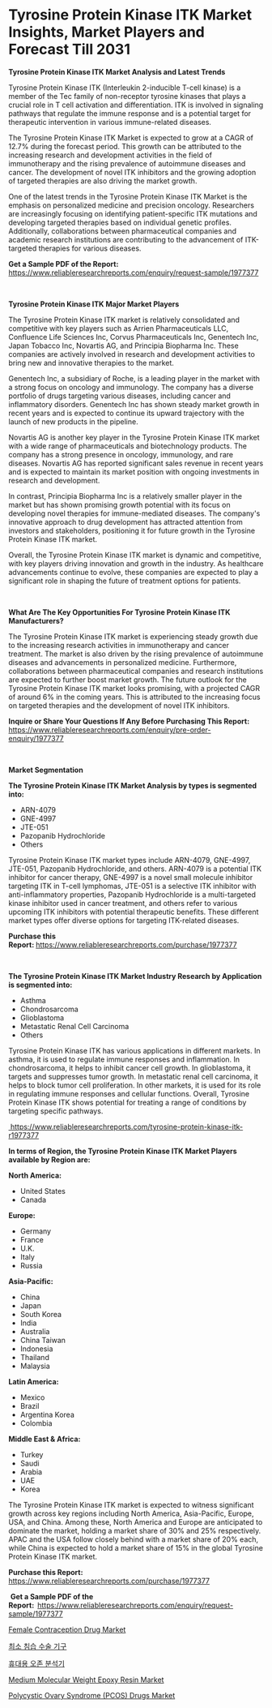 <p><h1>Tyrosine Protein Kinase ITK Market Insights, Market Players and Forecast Till 2031</h1></p><p><strong>Tyrosine Protein Kinase ITK Market Analysis and Latest Trends</strong></p>
<p><p>Tyrosine Protein Kinase ITK (Interleukin 2-inducible T-cell kinase) is a member of the Tec family of non-receptor tyrosine kinases that plays a crucial role in T cell activation and differentiation. ITK is involved in signaling pathways that regulate the immune response and is a potential target for therapeutic intervention in various immune-related diseases.</p><p>The Tyrosine Protein Kinase ITK Market is expected to grow at a CAGR of 12.7% during the forecast period. This growth can be attributed to the increasing research and development activities in the field of immunotherapy and the rising prevalence of autoimmune diseases and cancer. The development of novel ITK inhibitors and the growing adoption of targeted therapies are also driving the market growth.</p><p>One of the latest trends in the Tyrosine Protein Kinase ITK Market is the emphasis on personalized medicine and precision oncology. Researchers are increasingly focusing on identifying patient-specific ITK mutations and developing targeted therapies based on individual genetic profiles. Additionally, collaborations between pharmaceutical companies and academic research institutions are contributing to the advancement of ITK-targeted therapies for various diseases.</p></p>
<p><strong>Get a Sample PDF of the Report:&nbsp;</strong> <a href="https://www.reliableresearchreports.com/enquiry/request-sample/1977377">https://www.reliableresearchreports.com/enquiry/request-sample/1977377</a></p>
<p>&nbsp;</p>
<p><strong>Tyrosine Protein Kinase ITK Major Market Players</strong></p>
<p><p>The Tyrosine Protein Kinase ITK market is relatively consolidated and competitive with key players such as Arrien Pharmaceuticals LLC, Confluence Life Sciences Inc, Corvus Pharmaceuticals Inc, Genentech Inc, Japan Tobacco Inc, Novartis AG, and Principia Biopharma Inc. These companies are actively involved in research and development activities to bring new and innovative therapies to the market.</p><p>Genentech Inc, a subsidiary of Roche, is a leading player in the market with a strong focus on oncology and immunology. The company has a diverse portfolio of drugs targeting various diseases, including cancer and inflammatory disorders. Genentech Inc has shown steady market growth in recent years and is expected to continue its upward trajectory with the launch of new products in the pipeline.</p><p>Novartis AG is another key player in the Tyrosine Protein Kinase ITK market with a wide range of pharmaceuticals and biotechnology products. The company has a strong presence in oncology, immunology, and rare diseases. Novartis AG has reported significant sales revenue in recent years and is expected to maintain its market position with ongoing investments in research and development.</p><p>In contrast, Principia Biopharma Inc is a relatively smaller player in the market but has shown promising growth potential with its focus on developing novel therapies for immune-mediated diseases. The company's innovative approach to drug development has attracted attention from investors and stakeholders, positioning it for future growth in the Tyrosine Protein Kinase ITK market.</p><p>Overall, the Tyrosine Protein Kinase ITK market is dynamic and competitive, with key players driving innovation and growth in the industry. As healthcare advancements continue to evolve, these companies are expected to play a significant role in shaping the future of treatment options for patients.</p></p>
<p>&nbsp;</p>
<p><strong>What Are The Key Opportunities For Tyrosine Protein Kinase ITK Manufacturers?</strong></p>
<p><p>The Tyrosine Protein Kinase ITK market is experiencing steady growth due to the increasing research activities in immunotherapy and cancer treatment. The market is also driven by the rising prevalence of autoimmune diseases and advancements in personalized medicine. Furthermore, collaborations between pharmaceutical companies and research institutions are expected to further boost market growth. The future outlook for the Tyrosine Protein Kinase ITK market looks promising, with a projected CAGR of around 6% in the coming years. This is attributed to the increasing focus on targeted therapies and the development of novel ITK inhibitors.</p></p>
<p><strong>Inquire or Share Your Questions If Any Before Purchasing This Report:</strong> <a href="https://www.reliableresearchreports.com/enquiry/pre-order-enquiry/1977377">https://www.reliableresearchreports.com/enquiry/pre-order-enquiry/1977377</a></p>
<p>&nbsp;</p>
<p><strong>Market Segmentation</strong></p>
<p><strong>The Tyrosine Protein Kinase ITK Market Analysis by types is segmented into:</strong></p>
<p><ul><li>ARN-4079</li><li>GNE-4997</li><li>JTE-051</li><li>Pazopanib Hydrochloride</li><li>Others</li></ul></p>
<p><p>Tyrosine Protein Kinase ITK market types include ARN-4079, GNE-4997, JTE-051, Pazopanib Hydrochloride, and others. ARN-4079 is a potential ITK inhibitor for cancer therapy, GNE-4997 is a novel small molecule inhibitor targeting ITK in T-cell lymphomas, JTE-051 is a selective ITK inhibitor with anti-inflammatory properties, Pazopanib Hydrochloride is a multi-targeted kinase inhibitor used in cancer treatment, and others refer to various upcoming ITK inhibitors with potential therapeutic benefits. These different market types offer diverse options for targeting ITK-related diseases.</p></p>
<p><strong>Purchase this Report:&nbsp;</strong><a href="https://www.reliableresearchreports.com/purchase/1977377">https://www.reliableresearchreports.com/purchase/1977377</a></p>
<p>&nbsp;</p>
<p><strong>The Tyrosine Protein Kinase ITK Market Industry Research by Application is segmented into:</strong></p>
<p><ul><li>Asthma</li><li>Chondrosarcoma</li><li>Glioblastoma</li><li>Metastatic Renal Cell Carcinoma</li><li>Others</li></ul></p>
<p><p>Tyrosine Protein Kinase ITK has various applications in different markets. In asthma, it is used to regulate immune responses and inflammation. In chondrosarcoma, it helps to inhibit cancer cell growth. In glioblastoma, it targets and suppresses tumor growth. In metastatic renal cell carcinoma, it helps to block tumor cell proliferation. In other markets, it is used for its role in regulating immune responses and cellular functions. Overall, Tyrosine Protein Kinase ITK shows potential for treating a range of conditions by targeting specific pathways.</p></p>
<p><a href="https://www.reliableresearchreports.com/tyrosine-protein-kinase-itk-r1977377">&nbsp;https://www.reliableresearchreports.com/tyrosine-protein-kinase-itk-r1977377</a></p>
<p><strong>In terms of Region, the Tyrosine Protein Kinase ITK Market Players available by Region are:</strong></p>
<p>
    <p> <strong> North America: </strong>
        <ul>
            <li>United States</li>
            <li>Canada</li>
        </ul>
        </p> 
    <p> <strong> Europe: </strong>
        <ul>
            <li>Germany</li>
            <li>France</li>
            <li>U.K.</li>
            <li>Italy</li>
            <li>Russia</li>
        </ul>
        </p> 
    <p> <strong> Asia-Pacific: </strong>
        <ul>
            <li>China</li>
            <li>Japan</li>
            <li>South Korea</li>
            <li>India</li>
            <li>Australia</li>
            <li>China Taiwan</li>
            <li>Indonesia</li>
            <li>Thailand</li>
            <li>Malaysia</li>
        </ul>
        </p> 
    <p> <strong> Latin America: </strong>
        <ul>
            <li>Mexico</li>
            <li>Brazil</li>
            <li>Argentina Korea</li>
            <li>Colombia</li>
        </ul>
        </p> 
    <p> <strong> Middle East & Africa: </strong>
        <ul>
            <li>Turkey</li>
            <li>Saudi</li>
            <li>Arabia</li>
            <li>UAE</li>
            <li>Korea</li>
        </ul>
    </p>
    </p>
<p><p>The Tyrosine Protein Kinase ITK market is expected to witness significant growth across key regions including North America, Asia-Pacific, Europe, USA, and China. Among these, North America and Europe are anticipated to dominate the market, holding a market share of 30% and 25% respectively. APAC and the USA follow closely behind with a market share of 20% each, while China is expected to hold a market share of 15% in the global Tyrosine Protein Kinase ITK market.</p></p>
<p><strong>Purchase this Report: </strong><a href="https://www.reliableresearchreports.com/purchase/1977377">https://www.reliableresearchreports.com/purchase/1977377</a></p>
<p>&nbsp;<strong>Get a Sample PDF of the Report:&nbsp;&nbsp;</strong><a href="https://www.reliableresearchreports.com/enquiry/request-sample/1977377">https://www.reliableresearchreports.com/enquiry/request-sample/1977377</a></p>
<p><strong></strong></p>
<p><p><a href="https://github.com/Sherrillcrooksxa8i18ucf2m/Market-Research-Report-List-2/blob/main/female-contraception-drug-market.md">Female Contraception Drug Market</a></p><p><a href="https://medium.com/@abelusikowski95672023/%EB%AF%B8%EC%84%B8-%EC%88%98%EC%88%A0-%EA%B8%B0%EA%B8%B0-%EC%8B%9C%EC%9E%A5-%EC%8B%9C%EC%9E%A5-%EC%A0%90%EC%9C%A0%EC%9C%A8-%EC%8B%9C%EC%9E%A5-%EB%8F%99%ED%96%A5-%EB%B0%8F-%EB%AF%B8%EB%9E%98-%EC%84%B1%EC%9E%A5-%ED%83%90%EC%83%89-0db385b3ff63">최소 침습 수술 기구</a></p><p><a href="https://github.com/fredrickeglers/Market-Research-Report-List-2/blob/main/158340257807.md">휴대용 오존 분석기</a></p><p><a href="https://issuu.com/reportprime-2/docs/medium-molecular-weight-epoxy-resin-market-size-20">Medium Molecular Weight Epoxy Resin Market</a></p><p><a href="https://github.com/derrinmiltonellis35gcl/Market-Research-Report-List-2/blob/main/polycystic-ovary-syndrome-pcos-drugs-market.md">Polycystic Ovary Syndrome (PCOS) Drugs Market</a></p></p>